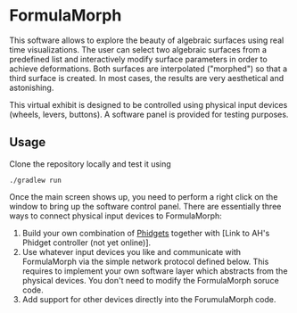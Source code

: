 FormulaMorph
============

This software allows to explore the beauty of algebraic surfaces using real time visualizations. The user can select two algebraic surfaces from a predefined list and interactively modify surface parameters in order to achieve deformations. Both surfaces are interpolated ("morphed") so that a third surface is created. In most cases, the results are very aesthetical and astonishing.

This virtual exhibit is designed to be controlled using physical input devices (wheels, levers, buttons). A software panel is provided for testing purposes.

Usage
-----

Clone the repository locally and test it using
```
./gradlew run
```

Once the main screen shows up, you need to perform a right click on the window to bring up the software control panel. There are essentially three ways to connect physical input devices to FormulaMorph:

1. Build your own combination of [Phidgets](http://www.phidgets.com/) together with [Link to AH's Phidget controller (not yet online)].
2. Use whatever input devices you like and communicate with FormulaMorph via the simple network protocol defined below. This requires to implement your own software layer which abstracts from the physical devices. You don't need to modify the FormulaMorph soruce code.
3. Add support for other devices directly into the ForumulaMorph code.

